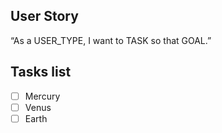## User Story
“As a USER_TYPE, I want to TASK so that GOAL.” 

## Tasks list

- [ ] Mercury
- [ ] Venus
- [ ] Earth
